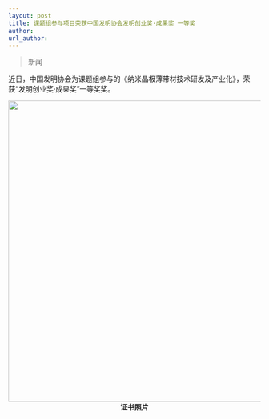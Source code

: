 ```yaml
---
layout: post
title: 课题组参与项目荣获中国发明协会发明创业奖·成果奖 一等奖
author: 
url_author: 
---
```


> 新闻

近日，中国发明协会为课题组参与的《纳米晶极薄带材技术研发及产业化》，荣获“发明创业奖·成果奖”一等奖奖。

<p style="text-align:center;" >
<img src="https://cdn.jsdelivr.net/gh/MSPSLab/lab_images/news/nano.png" style=" width:600px;"><b>证书照片
</b>
</p>
